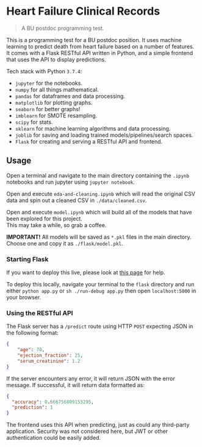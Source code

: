 # Heart Failure Clinical Records
> A BU postdoc programming test.

This is a programming test for a BU postdoc position. It uses machine learning to predict death from heart failure based on a number of features. It comes with a Flask RESTful API written in Python, and a simple frontend that uses the API to display predictions.

Tech stack with Python `3.7.4`:

* `jupyter` for the notebooks.
* `numpy` for all things mathematical.
* `pandas` for dataframes and data processing.
* `matplotlib` for plotting graphs.
* `seaborn` for better graphs!
* `imblearn` for SMOTE resampling.
* `scipy` for stats.
* `sklearn` for machine learning algorithms and data processing.
* `joblib` for saving and loading trained models/pipelines/search spaces.
* `Flask` for creating and serving a RESTful API and frontend.

## Usage
Open a terminal and navigate to the main directory containing the `.ipynb` notebooks and run jupyter using `jupyter notebook`.

Open and execute `eda-and-cleaning.ipynb` which will read the original CSV data and spin out a cleaned CSV in `./data/cleaned.csv`.

Open and execute `model.ipynb` which will build all of the models that have been explored for this project.<br/>This may take a while, so grab a coffee.

**IMPORTANT!** All models will be saved as `*.pkl` files in the main directory. Choose one and copy it as `./flask/model.pkl`.

### Starting Flask
If you want to deploy this live, please look at [this page](https://flask.palletsprojects.com/en/1.1.x/deploying/#deployment) for help.

To deploy this locally, navigate your terminal to the `flask` directory and run either `python app.py` or `sh ./run-debug app.py` then open `localhost:5000` in your browser.

### Using the RESTful API
The Flask server has a `/predict` route using HTTP `POST` expecting JSON in the following format:
```json
{
    "age": 70,
    "ejection_fraction": 25,
    "serum_creatinine": 1.2
}
```
If the server encounters any error, it will return JSON with the error message. If successful, it will return data formatted as:
```json
{
  "accuracy": 0.666756809153295,
  "prediction": 1
}
```
The frontend uses this API when predicting, just as could any third-party application.  Security was not considered here, but JWT or other authentication could be easily added.
